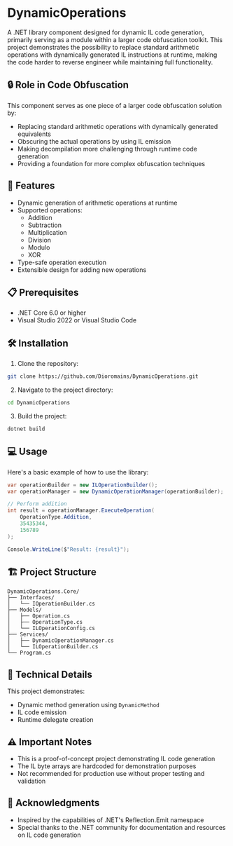 # DynamicOperations

A .NET library component designed for dynamic IL code generation, primarily serving as a module within a larger code obfuscation toolkit. This project demonstrates the possibility to replace standard arithmetic operations with dynamically generated IL instructions at runtime, making the code harder to reverse engineer while maintaining full functionality.

## 🔒 Role in Code Obfuscation

This component serves as one piece of a larger code obfuscation solution by:
- Replacing standard arithmetic operations with dynamically generated equivalents
- Obscuring the actual operations by using IL emission
- Making decompilation more challenging through runtime code generation
- Providing a foundation for more complex obfuscation techniques

## 🚀 Features

- Dynamic generation of arithmetic operations at runtime
- Supported operations:
  - Addition
  - Subtraction
  - Multiplication
  - Division
  - Modulo
  - XOR
- Type-safe operation execution
- Extensible design for adding new operations

## 📋 Prerequisites

- .NET Core 6.0 or higher
- Visual Studio 2022 or Visual Studio Code

## 🛠️ Installation

1. Clone the repository:
```bash
git clone https://github.com/Dioromains/DynamicOperations.git
```

2. Navigate to the project directory:
```bash
cd DynamicOperations
```

3. Build the project:
```bash
dotnet build
```

## 💻 Usage

Here's a basic example of how to use the library:

```csharp
var operationBuilder = new ILOperationBuilder();
var operationManager = new DynamicOperationManager(operationBuilder);

// Perform addition
int result = operationManager.ExecuteOperation(
    OperationType.Addition,
    35435344,
    156789
);

Console.WriteLine($"Result: {result}");
```

## 🏗️ Project Structure

```
DynamicOperations.Core/
├── Interfaces/
│   └── IOperationBuilder.cs
├── Models/
│   ├── Operation.cs
│   ├── OperationType.cs
│   └── ILOperationConfig.cs
├── Services/
│   ├── DynamicOperationManager.cs
│   └── ILOperationBuilder.cs
└── Program.cs
```

## 📖 Technical Details

This project demonstrates:
- Dynamic method generation using `DynamicMethod`
- IL code emission
- Runtime delegate creation

## ⚠️ Important Notes

- This is a proof-of-concept project demonstrating IL code generation
- The IL byte arrays are hardcoded for demonstration purposes
- Not recommended for production use without proper testing and validation

## 🙏 Acknowledgments

- Inspired by the capabilities of .NET's Reflection.Emit namespace
- Special thanks to the .NET community for documentation and resources on IL code generation
